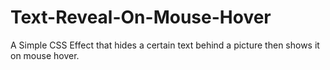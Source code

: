 # Text-Reveal-On-Mouse-Hover
A Simple CSS Effect that hides a certain text behind a picture then shows it on mouse hover.
